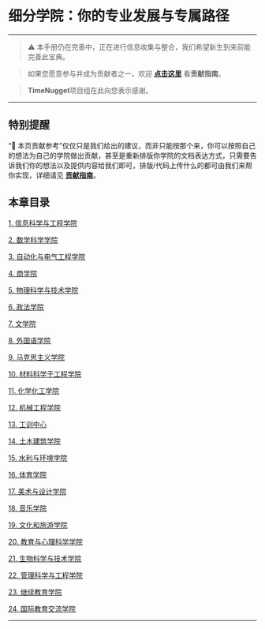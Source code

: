 # 细分学院：你的专业发展与专属路径

---

> ⚠️ 本手册仍在完善中，正在进行信息收集与整合，我们希望新生到来前能完善此宝典。  

> 如果您愿意参与并成为贡献者之一，欢迎 **[点击这里](/CONTRIBUTING.md)** 看**贡献指南**。

> **TimeNugget**项目组在此向您表示感谢。

---

## 特别提醒

“📌 本页贡献参考”仅仅只是我们给出的建议，而非只能按那个来，你可以按照自己的想法为自己的学院做出贡献，甚至是重新排版你学院的文档表达方式，只需要告诉我们你的想法以及提供内容给我们即可，排版/代码上传什么的都可由我们来帮你实现，详细请见 **[贡献指南](/CONTRIBUTING.md)**。

## 本章目录

[1. 信息科学与工程学院](/SurvivalManual/ujn/Second/1/index.md)

[2. 数学科学学院](/SurvivalManual/ujn/Second/2/index.md)

[3. 自动化与电气工程学院](/SurvivalManual/ujn/Second/3/index.md)

[4. 商学院](/SurvivalManual/ujn/Second/4/index.md)

[5. 物理科学与技术学院](/SurvivalManual/ujn/Second/5/index.md)

[6. 政法学院](/SurvivalManual/ujn/Second/6/index.md)

[7. 文学院](/SurvivalManual/ujn/Second/7/index.md)

[8. 外国语学院](/SurvivalManual/ujn/Second/8/index.md)

[9. 马克思主义学院](/SurvivalManual/ujn/Second/9/index.md)

[10. 材料科学于工程学院](/SurvivalManual/ujn/Second/10/index.md)

[11. 化学化工学院](/SurvivalManual/ujn/Second/11/index.md)

[12. 机械工程学院](/SurvivalManual/ujn/Second/12/index.md)

[13. 工训中心](/SurvivalManual/ujn/Second/13/index.md)

[14. 土木建筑学院](/SurvivalManual/ujn/Second/14/index.md)

[15. 水利与环境学院](/SurvivalManual/ujn/Second/15/index.md)

[16. 体育学院](/SurvivalManual/ujn/Second/16/index.md)

[17. 美术与设计学院](/SurvivalManual/ujn/Second/17/index.md)

[18. 音乐学院](/SurvivalManual/ujn/Second/18/index.md)

[19. 文化和旅游学院](/SurvivalManual/ujn/Second/19/index.md)

[20. 教育与心理科学学院](/SurvivalManual/ujn/Second/20/index.md)

[21. 生物科学与技术学院](/SurvivalManual/ujn/Second/21/index.md)

[22. 管理科学与工程学院](/SurvivalManual/ujn/Second/22/index.md)

[23. 继续教育学院](/SurvivalManual/ujn/Second/23/index.md)

[24. 国际教育交流学院](/SurvivalManual/ujn/Second/24/index.md)

---
